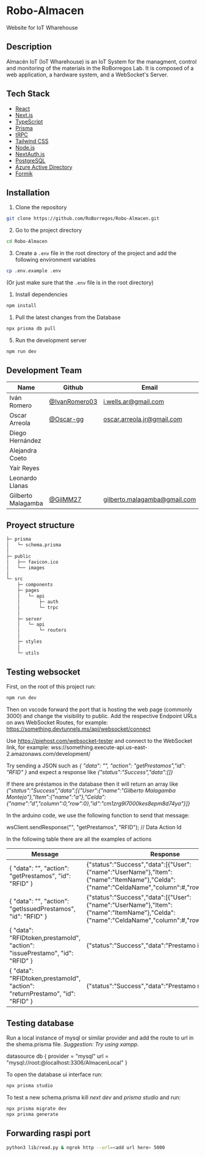 # Robo-Almacen

Website for IoT Wharehouse

## Description

Almacén IoT (IoT Wharehouse) is an IoT System for the managment, control and monitoring of the materials in the RoBorregos Lab. It is composed of a web application, a hardware system, and a WebSocket's Server.

## Tech Stack

- [React](https://reactjs.org/)
- [Next.js](https://nextjs.org/)
- [TypeScript](https://www.typescriptlang.org/)
- [Prisma](https://www.prisma.io/)
- [tRPC](https://trpc.io/)
- [Tailwind CSS](https://tailwindcss.com/)
- [Node.js](https://nodejs.org/en/)
- [NextAuth.js](https://next-auth.js.org/)
- [PostgreSQL](https://www.postgresql.org/)
- [Azure Active Directory](https://azure.microsoft.com/en-us/services/active-directory/)
- [Formik](https://formik.org/)

## Installation

1. Clone the repository

```bash
git clone https://github.com/RoBorregos/Robo-Almacen.git
```

2. Go to the project directory

```bash
cd Robo-Almacen
```

3. Create a `.env` file in the root directory of the project and add the following environment variables

```bash
cp .env.example .env
```

(Or just make sure that the `.env` file is in the root directory)

1. Install dependencies

```bash
npm install
```

1. Pull the latest changes from the Database

```bash
npx prisma db pull
```

5. Run the development server

```bash
npm run dev
```

## Development Team

| Name               | Github                                           | Email                        |
| ------------------ | ------------------------------------------------ | ---------------------------- |
| Iván Romero        | [@IvanRomero03](https://github.com/IvanRomero03) | i.wells.ar@gmail.com         |
| Oscar Arreola      | [@Oscar-gg](https://github.com/Oscar-gg)         | oscar.arreola.jr@gmail.com   |
| Diego Hernández    |                                                  |                              |
| Alejandra Coeto    |                                                  |                              |
| Yaír Reyes         |                                                  |                              |
| Leonardo Llanas    |                                                  |                              |
| Gilberto Malagamba | [@GilMM27](https://github.com/GilMM27)           | gilberto.malagamba@gmail.com |

## Proyect structure

```bash
├─ prisma
│   └─ schema.prisma
│
├─ public
│   ├── favicon.ico
│   └── images
│
└─ src
    ├─ components
    ├─ pages
    │   └─ api
    │       ├─ auth
    │       └─ trpc
    │
    ├─ server
    │   └─ api
    │       └─ routers
    │
    ├─ styles
    │
    └─ utils
```

## Testing websocket

First, on the root of this project run:

```bash
npm run dev
```

Then on vscode forward the port that is hosting the web page (commonly 3000) and change the visibility to public. Add the respective Endpoint URLs on aws WebSocket Routes, for example: https://something.devtunnels.ms/api/websocket/connect

Use https://piehost.com/websocket-tester and connect to the WebSocket link, for example: wss://something.execute-api.us-east-2.amazonaws.com/development/

Try sending a JSON such as _{ "data": "", "action": "getPrestamos","id": "RFID" }_ and expect a response like _{"status":"Success","data":[]}_

If there are préstamos in the database then it will return an array like _{"status":"Success","data":[{"User":{"name":"Gilberto Malagamba Montejo"},"Item":{"name":"a"},"Celda":{"name":"d","column":0,"row":0},"id":"cm1zrg9l7000kes8epm8d74ya"}]}_

In the arduino code, we use the following function to send that message:

wsClient.sendResponse("", "getPrestamos", "RFID"); // Data Action Id

In the following table there are all the examples of actions

| Message                                                                      | Response                                                                                                                                        |
| ---------------------------------------------------------------------------- | ----------------------------------------------------------------------------------------------------------------------------------------------- |
| { "data": "", "action": "getPrestamos", "id": "RFID" }                       | {"status":"Success","data":[{"User":{"name":"UserName"},"Item":{"name":"ItemName"},"Celda":{"name":"CeldaName","column":#,"row":#},"id":"Id"}]} |
| { "data": "", "action": "getIssuedPrestamos", "id": "RFID" }                 | {"status":"Success","data":[{"User":{"name":"UserName"},"Item":{"name":"ItemName"},"Celda":{"name":"CeldaName","column":#,"row":#},"id":"Id"}]} |
| { "data": "RFIDtoken,prestamoId", "action": "issuePrestamo", "id": "RFID" }  | {"status":"Success","data":"Prestamo issued"}                                                                                                   |
| { "data": "RFIDtoken,prestamoId", "action": "returnPrestamo", "id": "RFID" } | {"status":"Success","data":"Prestamo returned"}                                                                                                 |

## Testing database

Run a local instance of mysql or similar provider and add the route to url in the shema.prisma file. _Suggestion: Try using xampp._

datasource db {
provider = "mysql"
url = "mysql://root:@localhost:3306/AlmacenLocal"
}

To open the database ui interface run:

```bash
npx prisma studio
```

To test a new schema.prisma kill _next dev_ and _prisma studio_ and run:

```bash
npx prisma migrate dev
npx prisma generate
```

## Forwarding raspi port

```bash
python3 lib/read.py & ngrok http --url=<add url here> 5000
```
